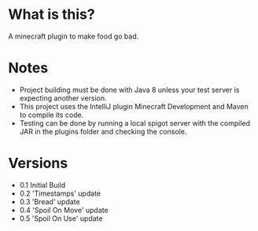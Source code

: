# What is this?
A minecraft plugin to make food go bad.

# Notes
- Project building must be done with Java 8 unless your test server is expecting another version.
- This project uses the IntelliJ plugin Minecraft Development and Maven to compile its code.
- Testing can be done by running a local spigot server with the compiled JAR in the plugins folder and checking the console.

# Versions
-  0.1 Initial Build
-  0.2 'Timestamps' update
-  0.3 'Bread' update
-  0.4 'Spoil On Move' update
-  0.5 'Spoil On Use' update